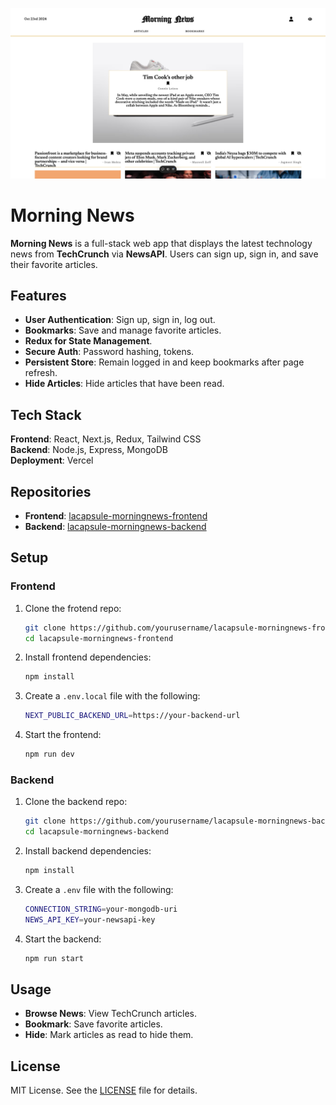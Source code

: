 ![Morning News Logo](public/morningnews.png)

# Morning News

**Morning News** is a full-stack web app that displays the latest technology news from **TechCrunch** via **NewsAPI**. Users can sign up, sign in, and save their favorite articles.

## Features

- **User Authentication**: Sign up, sign in, log out.
- **Bookmarks**: Save and manage favorite articles.
- **Redux for State Management**.
- **Secure Auth**: Password hashing, tokens.
- **Persistent Store**: Remain logged in and keep bookmarks after page refresh.
- **Hide Articles**: Hide articles that have been read.

## Tech Stack

**Frontend**: React, Next.js, Redux, Tailwind CSS  
**Backend**: Node.js, Express, MongoDB  
**Deployment**: Vercel

## Repositories

- **Frontend**: [lacapsule-morningnews-frontend](https://github.com/vinesk/lacapsule-morningnews-frontend)
- **Backend**: [lacapsule-morningnews-backend](https://github.com/vinesk/lacapsule-morningnews-backend)

## Setup

### Frontend

1. Clone the frotend repo:

   ```bash
   git clone https://github.com/yourusername/lacapsule-morningnews-frontend.git
   cd lacapsule-morningnews-frontend
   ```

2. Install frontend dependencies:

   ```bash
   npm install
   ```

3. Create a `.env.local` file with the following:

   ```bash
   NEXT_PUBLIC_BACKEND_URL=https://your-backend-url
   ```

4. Start the frontend:

   ```bash
   npm run dev
   ```

### Backend

1. Clone the backend repo:

   ```bash
   git clone https://github.com/yourusername/lacapsule-morningnews-backend.git
   cd lacapsule-morningnews-backend
   ```

2. Install backend dependencies:

   ```bash
   npm install
   ```

3. Create a `.env` file with the following:

   ```bash
   CONNECTION_STRING=your-mongodb-uri
   NEWS_API_KEY=your-newsapi-key
   ```

4. Start the backend:

   ```bash
   npm run start
   ```

## Usage

- **Browse News**: View TechCrunch articles.
- **Bookmark**: Save favorite articles.
- **Hide**: Mark articles as read to hide them.

## License

MIT License. See the [LICENSE](./LICENSE) file for details.
